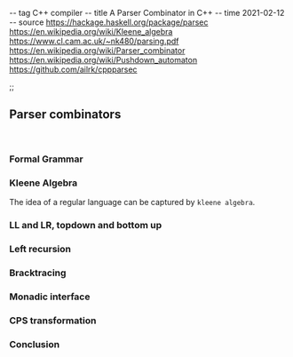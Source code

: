 -- tag C++ compiler
-- title A Parser Combinator in C++
-- time 2021-02-12
-- source https://hackage.haskell.org/package/parsec
          https://en.wikipedia.org/wiki/Kleene_algebra
          https://www.cl.cam.ac.uk/~nk480/parsing.pdf
          https://en.wikipedia.org/wiki/Parser_combinator
          https://en.wikipedia.org/wiki/Pushdown_automaton
          https://github.com/ailrk/cppparsec

;;
##  Parser combinators

<br/>


### Formal Grammar


### Kleene Algebra

The idea of a regular language can be captured by `kleene algebra`.


### LL and LR, topdown and bottom up

### Left recursion

### Bracktracing

### Monadic interface

### CPS transformation

### Conclusion
